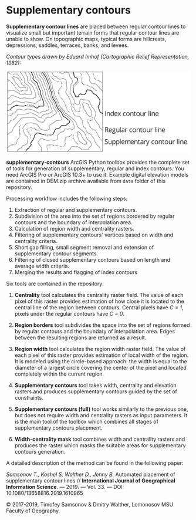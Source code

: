 # Supplementary contours

**Supplementary contour lines** are placed between regular contour lines to visualize small but important terrain forms that regular contour lines are unable to show. On topographic maps, typical forms are hillcrests, depressions, saddles, terraces, banks, and levees. 

*Contour types drawn by Eduard Imhof (Cartographic Relief Representation, 1982):*

![Supplementary contours by Eduard Imhof (Cartographic Relief Representation, 1982)](img/contour_types.png)

**supplementary-contours** ArcGIS Python toolbox provides the complete set of tools for generation of supplementary, regular and index contours. You need ArcGIS Pro or ArcGIS 10.3+ to use it. Example digital elevation models are contained in DEM.zip archive available from `data` folder of this repository.


Processing workflow includes the following steps:

1. Extraction of regular and supplementary contours.
2. Subdivision of the area into the set of regions bordered by regular contours and the boundary of interpolation area.
3. Calculation of region width and centrality rasters.
4. Filtering of supplementary contours' vertices based on width and centrality criteria.
5. Short gap filling, small segment removal and extension of supplementary contour segments.
6. Filtering of closed supplementary contours based on length and average width criteria.
7. Merging the results and flagging of index contours

Six tools are contained in the repository:

1. **Centrality** tool calculates the centrality raster field. The value of each pixel of this raster provides estimation of how close it is located to the central line of the region between contours. Central pixels have *C = 1*,
pixels under the regular contours have *C = 0*.

2. **Region borders** tool subdivides the space into the set of regions formed by regular contours and the boundary of interpolation area. Edges between the resulting regions are returned as a result.

3. **Region width** tool calculates the region width raster field. The value of each pixel of this raster provides estimation of local width of the region. It is modeled using the circle-based approach: the width is equal to the diameter of a largest circle covering the center of the pixel and located completely within the current region.

4. **Supplementary contours** tool takes width, centrality and elevation rasters and produces supplementary contours guided by the set of constraints.

5. **Supplementary contours (full)** tool works similarly to the previous one, but does not require width and centrality rasters as input parameters. It is the main tool of the toolbox which combines all stages of supplementary contours placement.

6. **Width-centrality mask** tool combines width and centrality rasters and produces the raster which masks the suitable areas for supplementary contours generation.

A detailed description of the method can be found in the following paper:

*Samsonov T., Koshel S, Walther D., Jenny B.* Automated placement of supplementary contour lines // **International Journal of Geographical Information Science**. — 2019. — Vol. 33. — DOI: 10.1080/13658816.2019.1610965

© 2017-2019, Timofey Samsonov & Dmitry Walther, Lomonosov MSU Faculty of Geography.
